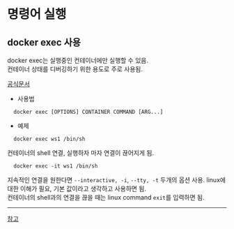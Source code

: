 # 명령어 실행

## docker exec 사용

docker exec는 실행중인 컨테이너에만 실행할 수 있음.  
컨테이너 상태를 디버깅하기 위한 용도로 주로 사용됨.

[공식문서](https://docs.docker.com/engine/reference/commandline/exec/)

- 사용법

```shell
  docker exec [OPTIONS] CONTAINER COMMAND [ARG...]
```

- 예제

```shell
  docker exec ws1 /bin/sh
```

컨테이너의 shell 연결, 실행하자 마자 연결이 끊어지게 됨.

```shell
  docker exec -it ws1 /bin/sh
```

지속적인 연결을 원한다면 `--interactive, -i`, `--tty, -t` 두개의 옵션 사용. linux에 대한 이해가 필요, 기본 값이라고 생각하고 사용하면 됨.  
컨테이너의 shell과의 연결을 끊을 때는 linux command `exit`를 입력하면 됨.

---

[참고](https://www.youtube.com/watch?v=P0ZFyB4iQd0&list=PLuHgQVnccGMDeMJsGq2O-55Ymtx0IdKWf&index=6)
